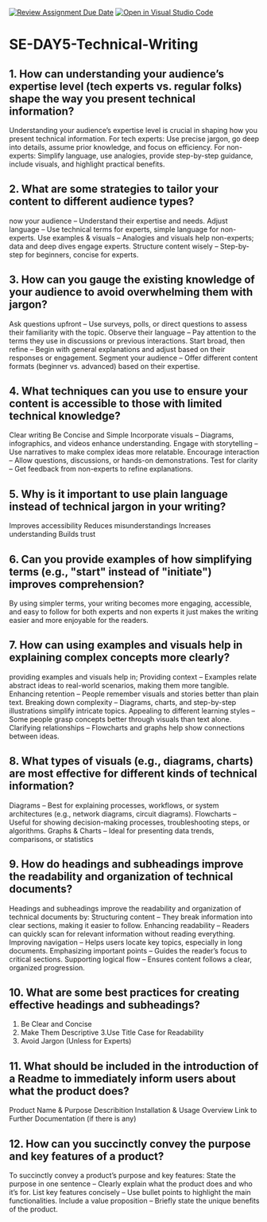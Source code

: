 [![Review Assignment Due Date](https://classroom.github.com/assets/deadline-readme-button-22041afd0340ce965d47ae6ef1cefeee28c7c493a6346c4f15d667ab976d596c.svg)](https://classroom.github.com/a/zsAR-pyY)
[![Open in Visual Studio Code](https://classroom.github.com/assets/open-in-vscode-2e0aaae1b6195c2367325f4f02e2d04e9abb55f0b24a779b69b11b9e10269abc.svg)](https://classroom.github.com/online_ide?assignment_repo_id=18521015&assignment_repo_type=AssignmentRepo)
# SE-DAY5-Technical-Writing
## 1. How can understanding your audience’s expertise level (tech experts vs. regular folks) shape the way you present technical information?
Understanding your audience’s expertise level is crucial in shaping how you present technical information.
For tech experts: Use precise jargon, go deep into details, assume prior knowledge, and focus on efficiency.
For non-experts: Simplify language, use analogies, provide step-by-step guidance, include visuals, and highlight practical benefits.
## 2. What are some strategies to tailor your content to different audience types?
now your audience – Understand their expertise and needs.
Adjust language – Use technical terms for experts, simple language for non-experts.
Use examples & visuals – Analogies and visuals help non-experts; data and deep dives engage experts.
Structure content wisely – Step-by-step for beginners, concise for experts.
## 3. How can you gauge the existing knowledge of your audience to avoid overwhelming them with jargon?
Ask questions upfront – Use surveys, polls, or direct questions to assess their familiarity with the topic.
Observe their language – Pay attention to the terms they use in discussions or previous interactions.
Start broad, then refine – Begin with general explanations and adjust based on their responses or engagement.
Segment your audience – Offer different content formats (beginner vs. advanced) based on their expertise.
## 4. What techniques can you use to ensure your content is accessible to those with limited technical knowledge?
Clear writing 
Be Concise and Simple 
Incorporate visuals – Diagrams, infographics, and videos enhance understanding.
Engage with storytelling – Use narratives to make complex ideas more relatable.
Encourage interaction – Allow questions, discussions, or hands-on demonstrations.
Test for clarity – Get feedback from non-experts to refine explanations.
## 5. Why is it important to use plain language instead of technical jargon in your writing?
Improves accessibility
Reduces misunderstandings
Increases understanding
Builds trust
## 6. Can you provide examples of how simplifying terms (e.g., "start" instead of "initiate") improves comprehension?
By using simpler terms, your writing becomes more engaging, accessible, and easy to follow for both experts and non experts it just makes the writing easier and more enjoyable for the readers.
## 7. How can using examples and visuals help in explaining complex concepts more clearly? 
providing examples and visuals help in;
Providing context – Examples relate abstract ideas to real-world scenarios, making them more tangible.
Enhancing retention – People remember visuals and stories better than plain text.
Breaking down complexity – Diagrams, charts, and step-by-step illustrations simplify intricate topics.
Appealing to different learning styles – Some people grasp concepts better through visuals than text alone.
Clarifying relationships – Flowcharts and graphs help show connections between ideas.
## 8. What types of visuals (e.g., diagrams, charts) are most effective for different kinds of technical information?
Diagrams – Best for explaining processes, workflows, or system architectures (e.g., network diagrams, circuit diagrams).
Flowcharts – Useful for showing decision-making processes, troubleshooting steps, or algorithms.
Graphs & Charts – Ideal for presenting data trends, comparisons, or statistics
## 9. How do headings and subheadings improve the readability and organization of technical documents?
Headings and subheadings improve the readability and organization of technical documents by:
Structuring content – They break information into clear sections, making it easier to follow.
Enhancing readability – Readers can quickly scan for relevant information without reading everything.
Improving navigation – Helps users locate key topics, especially in long documents.
Emphasizing important points – Guides the reader’s focus to critical sections.
Supporting logical flow – Ensures content follows a clear, organized progression.
## 10. What are some best practices for creating effective headings and subheadings?
1. Be Clear and Concise
2. Make Them Descriptive
3.Use Title Case for Readability
4. Avoid Jargon (Unless for Experts)
## 11. What should be included in the introduction of a Readme to immediately inform users about what the product does?
Product Name & Purpose
Describition
Installation & Usage Overview
Link to Further Documentation (if there is any)
## 12. How can you succinctly convey the purpose and key features of a product?
To succinctly convey a product’s purpose and key features:
State the purpose in one sentence – Clearly explain what the product does and who it’s for.
List key features concisely – Use bullet points to highlight the main functionalities.
Include a value proposition – Briefly state the unique benefits of the product.
